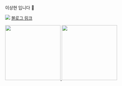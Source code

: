 이상현 입니다 👋

![](http://www.google.com/s2/favicons?domain=https://velog.io) [블로그 링크](https://velog.io/@dgh06175)

<p>
    <a href="https://github.com/dgh06175/github-readme-stats">
        <img height="180px" src="https://github-readme-stats.vercel.app/api?username=dgh06175&show_icons=true&theme=vue&bg_color=FFFFFF,FFFFFF,FFFFFF,FFFFFF,FFFFFF,FFFFFF,ccf7c9,ccf7c9,ccf7c9,ccf7c9&icon_color=FFFFFF&border_color=39de94" />
    </a>
    <a href="https://github.com/dgh06175/github-readme-stats">
        <img height="180px" src="https://github-readme-stats.vercel.app/api/top-langs/?username=dgh06175&layout=compact&title_color=4ABB88&border_color=39de94" />
    </a>
</p>


<!--

### 이력

- 충북대학교 정보통신공학부 `재학` 2019.03 ~
- 충북대학교 직무잡아드림 코딩 동아리 CORE 2022.09 ~ 2023.07
- 한이음 스마트해상물류 ICT멘토링 2023.4 ~ 2023.11
- 네이버 부스트캠프 웹・모바일 8기 챌린지 [수료](http://www.boostcourse.org/certificate/B20230810-004531?langCode=ko) 2023.07 ~ 2023.08
- Apple Developer Academy @ POSTECH 3기 2024.03 ~

-->

<!--
**dgh06175/dgh06175** is a ✨ _special_ ✨ repository because its `README.md` (this file) appears on your GitHub profile.

Here are some ideas to get you started:

- 🔭 I’m currently working on ...
- 🌱 I’m currently learning ...
- 👯 I’m looking to collaborate on ...
- 🤔 I’m looking for help with ...
- 💬 Ask me about ...
- 📫 How to reach me: ...
- 😄 Pronouns: ...
- ⚡ Fun fact: ...
-->
